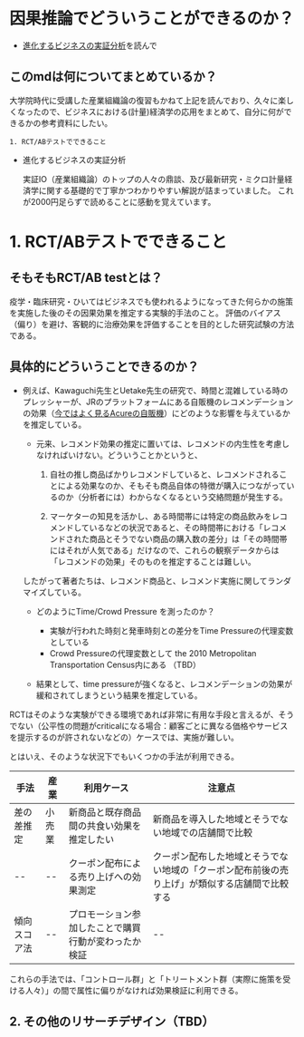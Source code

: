# 因果推論でどういうことができるのか？

- [進化するビジネスの実証分析](https://www.nippyo.co.jp/shop/book/8278.html)を読んで

## このmdは何についてまとめているか？
大学院時代に受講した産業組織論の復習もかねて上記を読んでおり、久々に楽しくなったので、ビジネスにおける(計量)経済学の応用をまとめて、自分に何ができるかの参考資料にしたい。

    1. RCT/ABテストでできること


- 進化するビジネスの実証分析
    
    実証IO（産業組織論）のトップの人々の鼎談、及び最新研究・ミクロ計量経済学に関する基礎的で丁寧かつわかりやすい解説が詰まっていました。
    これが2000円足らずで読めることに感動を覚えています。

# 1. RCT/ABテストでできること

## そもそもRCT/AB testとは？
疫学・臨床研究・ひいてはビジネスでも使われるようになってきた何らかの施策を実施した後のその因果効果を推定する実験的手法のこと。
    評価のバイアス（偏り）を避け、客観的に治療効果を評価することを目的とした研究試験の方法である。


## 具体的にどういうことできるのか？
- 例えば、Kawaguchi先生とUetake先生の研究で、時間と混雑している時のプレッシャーが、JRのプラットフォームにある自販機のレコメンデーションの効果（[今ではよく見るAcureの自販機](https://xtech.nikkei.com/it/article/Watcher/20100901/351655/)）にどのような影響を与えているかを推定している。

    - 元来、レコメンド効果の推定に置いては、レコメンドの内生性を考慮しなければいけない。どういうことかというと、

        1. 自社の推し商品ばかりレコメンドしていると、レコメンドされることによる効果なのか、そもそも商品自体の特徴が購入につながっているのか（分析者には）わからなくなるという交絡問題が発生する。  

        2. マーケターの知見を活かし、ある時間帯には特定の商品飲みをレコメンドしているなどの状況であると、その時間帯における「レコメンドされた商品とそうでない商品の購入数の差分」は「その時間帯にはそれが人気である」だけなので、これらの観察データからは「レコメンドの効果」そのものを推定することは難しい。

    したがって著者たちは、レコメンド商品と、レコメンド実施に関してランダマイズしている。

    - どのようにTime/Crowd Pressure を測ったのか？
        - 実験が行われた時刻と発車時刻との差分をTime Pressureの代理変数としている
       - Crowd Pressureの代理変数として the 2010 Metropolitan Transportation Census内にある （TBD）

    - 結果として、time pressureが強くなると、レコメンデーションの効果が緩和されてしまうという結果を推定している。


RCTはそのような実験ができる環境であれば非常に有用な手段と言えるが、そうでない（公平性の問題がcriticalになる場合：顧客ごとに異なる価格やサービスを提示するのが許されないなどの）ケースでは、実施が難しい。

とはいえ、そのような状況下でもいくつかの手法が利用できる。

手法|産業|利用ケース|注意点
--|--|--|--
差の差推定|小売業|新商品と既存商品間の共食い効果を推定したい|新商品を導入した地域とそうでない地域での店舗間で比較|
--|--|クーポン配布による売り上げへの効果測定|クーポン配布した地域とそうでない地域の「クーポン配布前後の売り上げ」が類似する店舗間で比較する|
傾向スコア法|--|プロモーション参加したことで購買行動が変わったか検証|--

これらの手法では、「コントロール群」と「トリートメント群（実際に施策を受ける人々）」の間で属性に偏りがなければ効果検証に利用できる。


## 2. その他のリサーチデザイン（TBD）
